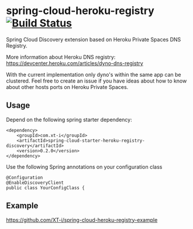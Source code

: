 # spring-cloud-heroku-registry [![Build Status](https://travis-ci.org/XT-i/spring-cloud-heroku-registry.svg?branch=master)](https://travis-ci.org/XT-i/spring-cloud-heroku-registry)

Spring Cloud Discovery extension based on Heroku Private Spaces DNS Registry.

More information about Heroku DNS registry: https://devcenter.heroku.com/articles/dyno-dns-registry

With the current implementation only dyno's within the same app can be clustered. Feel free to create an issue if you have ideas about how to know about other hosts ports on Heroku Private Spaces.

## Usage
Depend on the following spring starter dependency:

    <dependency>
        <groupId>com.xt-i</groupId>
        <artifactId>spring-cloud-starter-heroku-registry-discovery</artifactId>
        <version>0.2.0</version>
    </dependency>
    
Use the following Spring annotations on your configuration class

    @Configuration
    @EnableDiscoveryClient
    public class YourConfigClass {

## Example

https://github.com/XT-i/spring-cloud-heroku-registry-example
